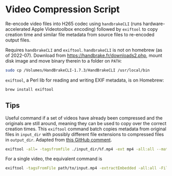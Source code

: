 # Video Compression Script

Re-encode video files into H265 codec using `handbrakeCLI` (runs hardware-accelerated Apple Videotoolbox encoding) followed by `exiftool` to copy creation time and similar file metadata from source files to re-encoded output files.

Requires `handbrakeCLI` and `exiftool`. `handbrakeCLI` is not on homebrew (as of 2022-07). Download from <https://handbrake.fr/downloads2.php>, mount disk image and move binary therein to a folder on `PATH`:

```sh
sudo cp /Volumes/HandBrakeCLI-1.7.3/HandBrakeCLI /usr/local/bin
```

`exiftool`, a Perl lib for reading and writing EXIF metadata, is on Homebrew:

```sh
brew install exiftool
```

## Tips

Useful command if a set of videos have already been compressed and the originals are still around, meaning they can be used to copy over the correct creation times. This `exiftool` command batch copies metadata from original files in `input_dir` with possibly different file extensions to compressed files in `output_dir`. Adapted from [this GitHub comment](https://github.com/HandBrake/HandBrake/issues/345#issuecomment-689477853).

```sh
exiftool -all= -tagsfromfile ./input_dir/%f.mp4 -ext mp4 -all:all --matrixstructure -overwrite_original -FileModifyDate ./output_dir
```

For a single video, the equivalent command is

```sh
exiftool -tagsFromFile path/to/input.mp4 -extractEmbedded -all:all -FileModifyDate -overwrite_original path/to/output.mp4
```
